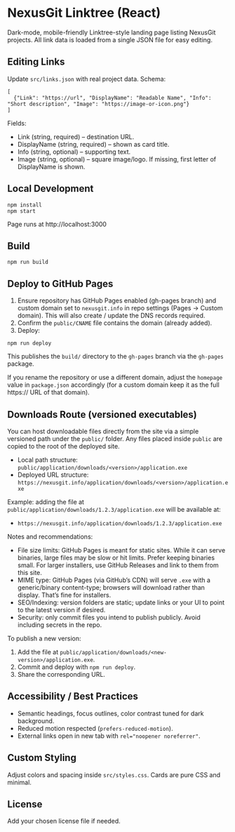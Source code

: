 # NexusGit Linktree (React)

Dark-mode, mobile-friendly Linktree-style landing page listing NexusGit projects. All link data is loaded from a single JSON file for easy editing.

## Editing Links
Update `src/links.json` with real project data. Schema:

```
[
  {"Link": "https://url", "DisplayName": "Readable Name", "Info": "Short description", "Image": "https://image-or-icon.png"}
]
```

Fields:
- Link (string, required) – destination URL.
- DisplayName (string, required) – shown as card title.
- Info (string, optional) – supporting text.
- Image (string, optional) – square image/logo. If missing, first letter of DisplayName is shown.

## Local Development
```
npm install
npm start
```
Page runs at http://localhost:3000

## Build
```
npm run build
```

## Deploy to GitHub Pages
1. Ensure repository has GitHub Pages enabled (gh-pages branch) and custom domain set to `nexusgit.info` in repo settings (Pages -> Custom domain). This will also create / update the DNS records required.
2. Confirm the `public/CNAME` file contains the domain (already added).
3. Deploy:
```
npm run deploy
```
This publishes the `build/` directory to the `gh-pages` branch via the `gh-pages` package.

If you rename the repository or use a different domain, adjust the `homepage` value in `package.json` accordingly (for a custom domain keep it as the full https:// URL of that domain).

## Downloads Route (versioned executables)
You can host downloadable files directly from the site via a simple versioned path under the `public/` folder. Any files placed inside `public` are copied to the root of the deployed site.

- Local path structure: `public/application/downloads/<version>/application.exe`
- Deployed URL structure: `https://nexusgit.info/application/downloads/<version>/application.exe`

Example: adding the file at `public/application/downloads/1.2.3/application.exe` will be available at:

- `https://nexusgit.info/application/downloads/1.2.3/application.exe`

Notes and recommendations:
- File size limits: GitHub Pages is meant for static sites. While it can serve binaries, large files may be slow or hit limits. Prefer keeping binaries small. For larger installers, use GitHub Releases and link to them from this site.
- MIME type: GitHub Pages (via GitHub’s CDN) will serve `.exe` with a generic/binary content-type; browsers will download rather than display. That’s fine for installers.
- SEO/Indexing: version folders are static; update links or your UI to point to the latest version if desired.
- Security: only commit files you intend to publish publicly. Avoid including secrets in the repo.

To publish a new version:
1. Add the file at `public/application/downloads/<new-version>/application.exe`.
2. Commit and deploy with `npm run deploy`.
3. Share the corresponding URL.

## Accessibility / Best Practices
- Semantic headings, focus outlines, color contrast tuned for dark background.
- Reduced motion respected (`prefers-reduced-motion`).
- External links open in new tab with `rel="noopener noreferrer"`.

## Custom Styling
Adjust colors and spacing inside `src/styles.css`. Cards are pure CSS and minimal.

## License
Add your chosen license file if needed.
